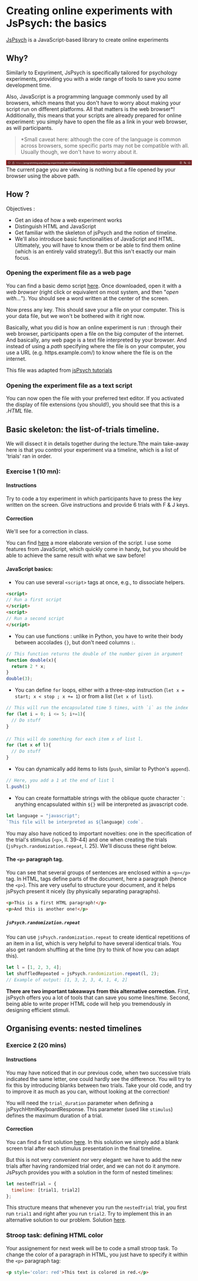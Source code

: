 # Creating online experiments with JsPsych: the basics

[JsPsych](https://www.jspsych.org/) is a JavaScript-based library to create online experiments

## Why?

Similarly to Expyriment, JsPsych is specifically tailored for psychology experiments, providing you with a wide range of tools to save you some development time.

Also, JavaScript is a programming language commonly used by all browsers, which means that you don't have to worry about making your script run on different platforms. All that matters is the web browser*! Additionally, this means that your scripts are already prepared for online experiment: you simply have to open the file as a link in your web browser, as will participants.

> *Small caveat here: although the core of the language is common across browsers, some specific parts may not be compatible with all. Usually though, we don't have to worry about it.

![URL example](./images/URLexample.png "A url example")
The current page you are viewing is nothing but a file opened by your browser using the above path.

## How ?

Objectives :
- Get an idea of how a web experiment works
- Distinguish HTML and JavaScript
- Get familiar with the skeleton of jsPsych and the notion of timeline.
- We'll also introduce basic functionalities of JavaScript and HTML. Ultimately, you will have to know them or be able to find them online (which is an entirely valid strategy!). But this isn't exactly our main focus.

### Opening the experiment file as a web page

You can find a basic demo script [here](../javascript_experiments/jspsych-skeleton.html). Once downloaded, open it with a *web browser* (right click or equivalent on most system, and then "*open with...*"). You should see a word written at the center of the screen.

Now press any key. This should save your a file on your computer. This is your data file, but we won't be bothered with it right now.

Basically, what you did is how an online experiment is run : through their web browser, participants open a file on the big computer of the internet. And basically, any web page is a text file interpreted by your browser. And instead of using a *path* specifying where the file is on your computer, you use a URL (e.g. https.example.com/) to know where the file is on the internet.

This file was adapted from [jsPsych tutorials](https://www.jspsych.org/latest/tutorials/hello-world/)

### Opening the experiment file as a text script

You can now open the file with your preferred text editor. If you activated the display of file extensions (you should!), you should see that this is a *.HTML* file.

## Basic skeleton: the list-of-trials timeline.

We will dissect it in details together during the lecture.Tthe main take-away here is that you control your experiment via a timeline, which is a list of 'trials' ran in order.

### Exercise 1 (10 mn):

#### Instructions

Try to code a toy experiment in which participants have to press the key written on the screen. Give instructions and provide 6 trials with F & J keys.

#### Correction

We'll see for a correction in class.

You can find [here](../javascript_experiments/basic-keypress-experiment.html) a more elaborate version of the script. I use some features from JavaScript, which quickly come in handy, but you should be able to achieve the same result with what we saw before!

#### JavaScript basics:
- You can use several `<script>` tags at once, e.g., to dissociate helpers.
```html
<script>
// Run a first script
</script>
<script>
// Run a second script
</script>
```

- You can use functions : unlike in Python, you have to write their body between accolades `{}`, but don't need columns `:`.
```javascript
// This function returns the double of the number given in argument
function double(x){
  return 2 * x;
}
double(3);
```

- You can define `for` loops, either with a three-step instruction (`let x = start; x < stop ; x += 1`) or from a list (`let x of list`).
```javascript
// This will run the encapsulated time 5 times, with `i` as the index
for (let i = 0; i <= 5; i+=1){
  // Do stuff
}

// This will do something for each item x of list l.
for (let x of l){
  // Do stuff
}
```

- You can dynamically add items to lists (`push`, similar to Python's `append`).
```javascript
// Here, you add a 1 at the end of list l
l.push(1)
```

- You can create formattable strings with the oblique quote character `` ` ``: anything encapsulated within `${}` will be interpreted as javascript code.
```javascript
let language = "javascript";
`This file will be interpreted as ${language} code`.
```

You may also have noticed to important novelties: one in the specification of the trial's stimulus (`<p>`, ll. 39-44) and one when creating the trials (`jsPsych.randomization.repeat`, l. 25). We'll discuss these right below.

#### The `<p>` paragraph tag.

You can see that several groups of sentences are enclosed within a `<p></p>` tag. In HTML, tags define parts of the document, here a paragraph (hence the `<p>`). This are very useful to structure your document, and it helps jsPsych present it nicely (by physically separating paragraphs).

```html
<p>This is a first HTML paragraph!</p>
<p>And this is another one!</p>
```

##### `jsPsych.randomization.repeat`

 You can use `jsPsych.randomization.repeat` to create identical repetitions of an item in a list, which is very helpful to have several identical trials. You also get random shuffling at the time (try to think of how you can adapt this).

 ```javascript
 let l = [1, 2, 3, 4];
 let shuffledRepeated = jsPsych.randomization.repeat(l, 2);
 // Example of output: [1, 3, 2, 3, 4, 1, 4, 2]
 ```

**There are two important takeaways from this alternative correction.** First, jsPsych offers you a lot of tools that can save you some lines/time. Second, being able to write proper HTML code will help you tremendously in designing efficient stimuli.

## Organising events: nested timelines

### Exercice 2 (20 mins)

#### Instructions

You may have noticed that in our previous code, when two successive trials indicated the same letter, one could hardly see the difference. You will try to fix this by introducing blanks between two trials. Take your old code, and try to improve it as much as you can, without looking at the correction!

You will need the `trial_duration` parameter when defining a jsPsychHtmlKeyboardResponse. This parameter (used like `stimulus`) defines the maximum duration of a trial.

#### Correction

You can find a first solution [here](../javascript_experiments/rich-timeline-list.html). In this solution we simply add a blank screen trial after each stimulus presentation in the final timeline.

But this is not very convenient nor very elegant: we have to add the new trials after having randomized trial order, and we can not do it anymore. JsPsych provides you with a solution in the form of nested timelines:

```javascript
let nestedTrial = {
  timeline: [trial1, trial2]
};
```

This structure means that whenever you run the `nestedTrial` trial, you first run `trial1` and right after you run `trial2`. Try to implement this in an alternative solution to our problem. Solution [here](../javascript_experiments/rich-timeline-tree.html).

### Stroop task: defining HTML color

Your assignement for next week will be to code a small stroop task. To change the color of a paragraph in HTML, you just have to specify it within the `<p>` paragraph tag:

```html
<p style='color: red'>This text is colored in red.</p>
```
